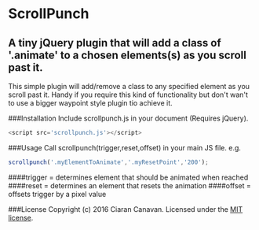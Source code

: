 # ScrollPunch
## A tiny jQuery plugin that will add a class of '.animate' to a chosen elements(s) as you scroll past it.
This simple plugin will add/remove a class to any specified element as you scroll past it. Handy if you require this kind of functionality but don't wan't to use a bigger waypoint style plugin tio achieve it.

###Installation
Include scrollpunch.js in your document (Requires jQuery).
```js
<script src='scrollpunch.js'></script>
```

###Usage
Call scrollpunch(trigger,reset,offset) in your main JS file.
e.g.
```js
scrollpunch('.myElementToAnimate','.myResetPoint','200');
```
####trigger = determines element that should be animated when reached 
####reset = determines an element that resets the animation 
####offset = offsets trigger by a pixel value

###License
Copyright (c) 2016 Ciaran Canavan. Licensed under the [MIT license](https://opensource.org/licenses/MIT).